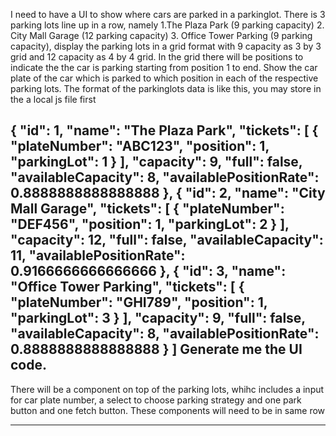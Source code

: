 I need to have a UI to show where cars are parked in a parkinglot. There is 3 parking lots line up in a row, namely
1.The Plaza Park (9 parking capacity)
2. City Mall Garage (12 parking capacity)
3. Office Tower Parking (9 parking capacity),
display the parking lots in a grid format with 9 capacity as 3 by 3 grid and 12 capacity as 4 by 4 grid. In the grid there will be positions to indicate the the car is parking starting from position 1 to end. Show the car plate of the car which is parked to which position in each of the respective parking lots.
The format of the parkinglots data is like this, you may store in the a local js file first

  {
    "id": 1,
    "name": "The Plaza Park",
    "tickets": [
      {
        "plateNumber": "ABC123",
        "position": 1,
        "parkingLot": 1
      }
    ],
    "capacity": 9,
    "full": false,
    "availableCapacity": 8,
    "availablePositionRate": 0.8888888888888888
  },
  {
    "id": 2,
    "name": "City Mall Garage",
    "tickets": [
      {
        "plateNumber": "DEF456",
        "position": 1,
        "parkingLot": 2
      }
    ],
    "capacity": 12,
    "full": false,
    "availableCapacity": 11,
    "availablePositionRate": 0.9166666666666666
  },
  {
    "id": 3,
    "name": "Office Tower Parking",
    "tickets": [
      {
        "plateNumber": "GHI789",
        "position": 1,
        "parkingLot": 3
      }
    ],
    "capacity": 9,
    "full": false,
    "availableCapacity": 8,
    "availablePositionRate": 0.8888888888888888
  }
]
 Generate me the UI code.
--------------------------------

There will be a component on top of the parking lots, whihc includes a input for car plate number, a select to choose parking strategy and one park button and one fetch button. These components will need to be in same row

--------------------------